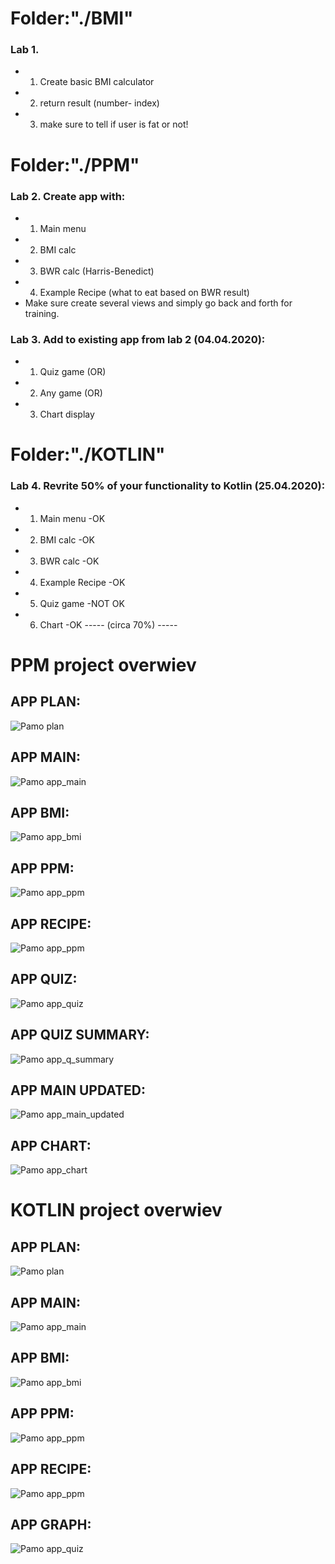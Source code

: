 # Folder:"./BMI"

### Lab 1.
* 1) Create basic BMI calculator
* 2) return result (number- index)
* 3) make sure to tell if user is fat or not!


# Folder:"./PPM"

### Lab 2. Create app with:
* 1) Main menu
* 2) BMI calc
* 3) BWR calc (Harris-Benedict)
* 4) Example Recipe (what to eat based on BWR result)
* Make sure create several views and simply go back and forth for training.

### Lab 3. Add to existing app from lab 2 (04.04.2020):
* 1) Quiz game (OR)
* 2) Any game (OR)
* 3) Chart display

# Folder:"./KOTLIN"

### Lab 4. Revrite 50% of your functionality to Kotlin (25.04.2020):
* 1) Main menu -OK
* 2) BMI calc -OK
* 3) BWR calc -OK
* 4) Example Recipe -OK 
* 5) Quiz game -NOT OK
* 6) Chart -OK
----- (circa 70%) -----

# PPM project overwiev
## APP PLAN:
![Pamo plan](./images/PAMO_PLAN.png)
## APP MAIN:
![Pamo app_main](./images/main.PNG)
## APP BMI:
![Pamo app_bmi](./images/bmi.PNG)
## APP PPM:
![Pamo app_ppm](./images/ppm.PNG)
## APP RECIPE:
![Pamo app_ppm](./images/recipe.PNG)
## APP QUIZ:
![Pamo app_quiz](./images/quiz.PNG)
## APP QUIZ SUMMARY:
![Pamo app_q_summary](./images/quiz_summary.PNG)
## APP MAIN UPDATED:
![Pamo app_main_updated](./images/main_updated.PNG)
## APP CHART:
![Pamo app_chart](./images/chart_corona.PNG)

# KOTLIN project overwiev
## APP PLAN:
![Pamo plan](./images_kotlin/0app_plan.PNG)
## APP MAIN:
![Pamo app_main](./images_kotlin/1menu.PNG)
## APP BMI:
![Pamo app_bmi](./images_kotlin/2bmi.PNG)
## APP PPM:
![Pamo app_ppm](./images_kotlin/3ppm.PNG)
## APP RECIPE:
![Pamo app_ppm](./images_kotlin/4.recipes.PNG)
## APP GRAPH:
![Pamo app_quiz](./images_kotlin/5covid_graph.PNG)


